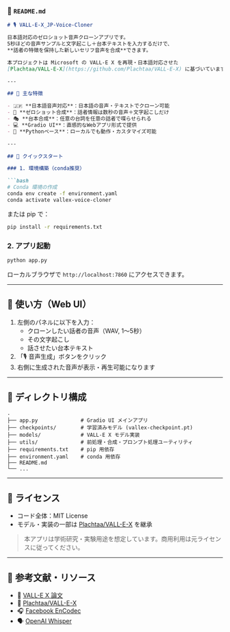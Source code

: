 ### 📄 `README.md`

```markdown
# 🎙️ VALL‑E‑X_JP-Voice-Cloner

日本語対応のゼロショット音声クローンアプリです。  
5秒ほどの音声サンプルと文字起こし＋台本テキストを入力するだけで、  
**話者の特徴を保持した新しいセリフ音声を合成**できます。

本プロジェクトは Microsoft の VALL‑E X を再現・日本語対応させた  
[Plachtaa/VALL-E-X](https://github.com/Plachtaa/VALL-E-X) に基づいています。

---

## 🐾 主な特徴

- 🇯🇵 **日本語音声対応**：日本語の音声・テキストでクローン可能
- 🧠 **ゼロショット合成**：話者情報は数秒の音声＋文字起こしだけ
- 🎭 **台本合成**：任意の台詞を任意の話者で喋らせられる
- 💻 **Gradio UI**：直感的なWebアプリ形式で提供
- 🐍 **Pythonベース**：ローカルでも動作・カスタマイズ可能

---

## 🚀 クイックスタート

### 1. 環境構築（conda推奨）

```bash
# Conda 環境の作成
conda env create -f environment.yaml
conda activate vallex-voice-cloner
```

または pip で：

```bash
pip install -r requirements.txt
```

### 2. アプリ起動

```bash
python app.py
```

ローカルブラウザで `http://localhost:7860` にアクセスできます。

---

## 🧪 使い方（Web UI）

1. 左側のパネルに以下を入力：
   - クローンしたい話者の音声（WAV, 1〜5秒）
   - その文字起こし
   - 話させたい台本テキスト
2. 「🎙️ 音声生成」ボタンをクリック
3. 右側に生成された音声が表示・再生可能になります

---

## 📁 ディレクトリ構成

```
.
├── app.py              # Gradio UI メインアプリ
├── checkpoints/        # 学習済みモデル (vallex-checkpoint.pt)
├── models/             # VALL‑E X モデル実装
├── utils/              # 前処理・合成・プロンプト処理ユーティリティ
├── requirements.txt    # pip 用依存
├── environment.yaml    # conda 用依存
├── README.md
└── ...
```

---

## 📜 ライセンス

- コード全体：MIT License  
- モデル・実装の一部は [Plachtaa/VALL-E-X](https://github.com/Plachtaa/VALL-E-X) を継承

> 本アプリは学術研究・実験用途を想定しています。商用利用は元ライセンスに従ってください。

---

## 🔗 参考文献・リソース

- 📄 [VALL-E X 論文](https://arxiv.org/abs/2303.03926)
- 🧠 [Plachtaa/VALL-E-X](https://github.com/Plachtaa/VALL-E-X)
- 🎧 [Facebook EnCodec](https://github.com/facebookresearch/encodec)
- 🗣️ [OpenAI Whisper](https://github.com/openai/whisper)
```